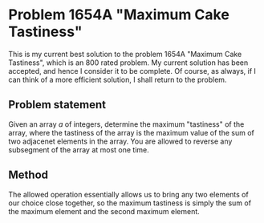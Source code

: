 # Problem 1654A "Maximum Cake Tastiness"
This is my current best solution to the problem 1654A "Maximum Cake Tastiness", which is an 800 rated problem. My current solution has been accepted, and hence I consider it to be complete. Of course, as always, if I can think of a more efficient solution, I shall return to the problem. 

## Problem statement
Given an array $a$ of integers, determine the maximum "tastiness" of the array, where the tastiness of the array is the maximum value of the sum of two adjacenet elements in the array. You are allowed to reverse any subsegment of the array at most one time.

## Method
The allowed operation essentially allows us to bring any two elements of our choice close together, so the maximum tastiness is simply the sum of the maximum element and the second maximum element.